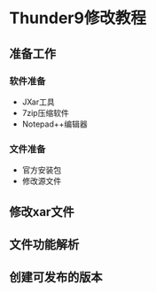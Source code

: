 # Thunder9修改教程
## 准备工作
### 软件准备
* JXar工具
* 7zip压缩软件
* Notepad++编辑器
### 文件准备
* 官方安装包
* 修改源文件
## 修改xar文件
## 文件功能解析
## 创建可发布的版本
